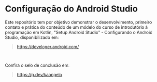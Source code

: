 # Configuração do Android Studio

Este repositório tem por objetivo demonstrar o desenvolvimento, primeiro contato e prática do conteúdo de um  módelo do curso de introdutório à programação em Kotlin,  "Setup Android Studio" - Configurando o Android Studio, disponibilizado em: 
> https://developer.android.com/
<br>

Confira o selo de conclusão em:
> https://g.dev/kaangelo
